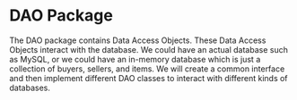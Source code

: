 # DAO Package
The DAO package contains Data Access Objects.
These Data Access Objects interact with the database.
We could have an actual database such as MySQL, or we could have an in-memory database which is just a collection of buyers, sellers, and items.
We will create a common interface and then implement different DAO classes to interact with different kinds of databases.
